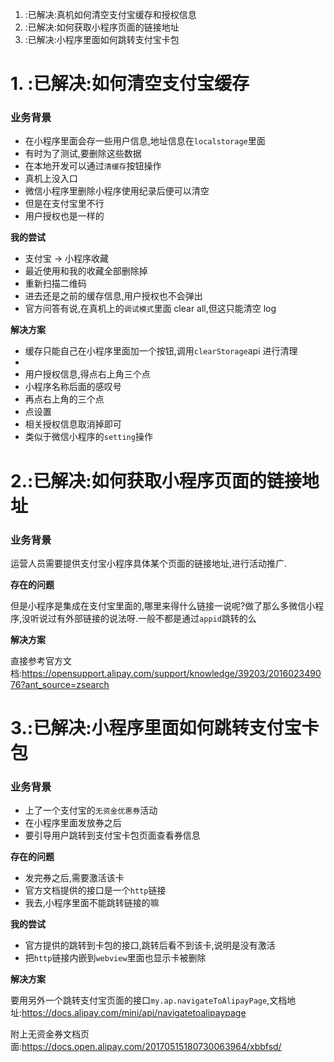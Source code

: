 1. :已解决:真机如何清空支付宝缓存和授权信息
2. :已解决:如何获取小程序页面的链接地址
3. :已解决:小程序里面如何跳转支付宝卡包

# 1. :已解决:如何清空支付宝缓存

### 业务背景

- 在小程序里面会存一些用户信息,地址信息在`localstorage`里面
- 有时为了测试,要删除这些数据
- 在本地开发可以通过`清缓存`按钮操作
- 真机上没入口
- 微信小程序里删除小程序使用纪录后便可以清空
- 但是在支付宝里不行
- 用户授权也是一样的

**我的尝试**

- 支付宝 -> 小程序收藏
- 最近使用和我的收藏全部删除掉
- 重新扫描二维码
- 进去还是之前的缓存信息,用户授权也不会弹出
- 官方问答有说,在真机上的`调试模式`里面 clear all,但这只能清空 log

**解决方案**

- 缓存只能自己在小程序里面加一个按钮,调用`clearStorage`api 进行清理
-
- 用户授权信息,得点右上角三个点
- 小程序名称后面的感叹号
- 再点右上角的三个点
- 点设置
- 相关授权信息取消掉即可
- 类似于微信小程序的`setting`操作

# 2.:已解决:如何获取小程序页面的链接地址

### 业务背景

运营人员需要提供支付宝小程序具体某个页面的链接地址,进行活动推广.

**存在的问题**

但是小程序是集成在支付宝里面的,哪里来得什么链接一说呢?做了那么多微信小程序,没听说过有外部链接的说法呀.一般不都是通过`appid`跳转的么

**解决方案**

直接参考官方文档:https://opensupport.alipay.com/support/knowledge/39203/201602349076?ant_source=zsearch

# 3.:已解决:小程序里面如何跳转支付宝卡包

### 业务背景

- 上了一个支付宝的`无资金优惠券`活动
- 在小程序里面发放券之后
- 要引导用户跳转到支付宝卡包页面查看券信息

**存在的问题**

- 发完券之后,需要激活该卡
- 官方文档提供的接口是一个`http`链接
- 我去,小程序里面不能跳转链接的嘛

**我的尝试**

- 官方提供的跳转到卡包的接口,跳转后看不到该卡,说明是没有激活
- 把`http`链接内嵌到`webview`里面也显示卡被删除

**解决方案**

要用另外一个跳转支付宝页面的接口`my.ap.navigateToAlipayPage`,文档地址:https://docs.alipay.com/mini/api/navigatetoalipaypage

附上无资金券文档页面:https://docs.open.alipay.com/20170515180730063964/xbbfsd/
